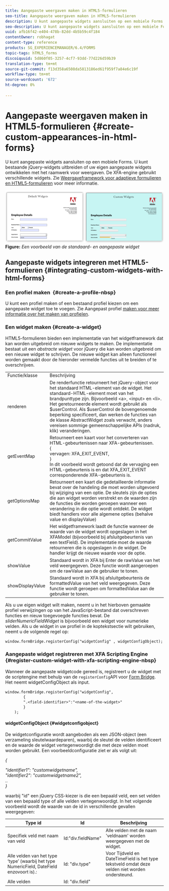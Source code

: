 ```yaml
---
title: Aangepaste weergaven maken in HTML5-formulieren
seo-title: Aangepaste weergaven maken in HTML5-formulieren
description: U kunt aangepaste widgets aansluiten op een mobiele Forms. U kunt bestaande jQuery-widgets uitbreiden of uw eigen aangepaste widgets ontwikkelen.
seo-description: U kunt aangepaste widgets aansluiten op een mobiele Forms. U kunt bestaande jQuery-widgets uitbreiden of uw eigen aangepaste widgets ontwikkelen.
uuid: afb16f42-e404-478b-82dd-4b5b59c4f184
contentOwner: robhagat
content-type: reference
products: SG_EXPERIENCEMANAGER/6.4/FORMS
topic-tags: hTML5_forms
discoiquuid: 5d860f05-3257-4cf7-93dd-77d226d59b39
translation-type: tm+mt
source-git-commit: f13d358a6508da5813186ed61f959f7a84e6c19f
workflow-type: tm+mt
source-wordcount: '672'
ht-degree: 0%

---
```



# Aangepaste weergaven maken in HTML5-formulieren {#create-custom-appearances-in-html-forms}

U kunt aangepaste widgets aansluiten op een mobiele Forms. U kunt bestaande jQuery-widgets uitbreiden of uw eigen aangepaste widgets ontwikkelen met het raamwerk voor weergaven. De XFA-engine gebruikt verschillende widgets. Zie [Weergaveframework voor adaptieve formulieren en HTML5-formulieren](/help/forms/using/introduction-widgets.md) voor meer informatie.

![Een voorbeeld van standaard- en aangepaste widget](assets/custom-widgets.jpg)**Figure:** *Een voorbeeld van de standaard- en aangepaste widget*

## Aangepaste widgets integreren met HTML5-formulieren {#integrating-custom-widgets-with-html-forms}

### Een profiel maken  {#create-a-profile-nbsp}

U kunt een profiel maken of een bestaand profiel kiezen om een aangepaste widget toe te voegen. Zie Aangepast profiel [maken voor meer informatie over het maken van profielen](/help/forms/using/custom-profile.md).

### Een widget maken {#create-a-widget}

HTML5-formulieren bieden een implementatie van het widgetframework dat kan worden uitgebreid om nieuwe widgets te maken. De implementatie bestaat uit een *abstracte widget* voor jQuery die kan worden uitgebreid om een nieuwe widget te schrijven. De nieuwe widget kan alleen functioneel worden gemaakt door de hieronder vermelde functies uit te breiden of te overschrijven.

<table> 
 <tbody> 
  <tr> 
   <td>Functie/klasse</td> 
   <td>Beschrijving</td> 
  </tr> 
  <tr> 
   <td>renderen</td> 
   <td>De renderfunctie retourneert het jQuery-object voor het standaard HTML-element van de widget. Het standaard-HTML-element moet van het brandpunttype zijn. Bijvoorbeeld &lt;a&gt;, &lt;input&gt; en &lt;li&gt;. Het geretourneerde element wordt gebruikt als $userControl. Als $userControl de bovengenoemde beperking specificeert, dan werken de functies van de klasse AbstractWidget zoals verwacht, anders vereisen sommige gemeenschappelijke APIs (nadruk, klik) veranderingen. </td> 
  </tr> 
  <tr> 
   <td>getEventMap</td> 
   <td>Retourneert een kaart voor het converteren van HTML-gebeurtenissen naar XFA-gebeurtenissen. <br /> {<br /> vervagen: XFA_EXIT_EVENT,<br /> }<br /> In dit voorbeeld wordt getoond dat de vervaging een HTML-gebeurtenis is en dat XFA_EXIT_EVENT corresponderende XFA-gebeurtenis is. </td> 
  </tr> 
  <tr> 
   <td>getOptionsMap</td> 
   <td>Retourneert een kaart die gedetailleerde informatie bevat over de handeling die moet worden uitgevoerd bij wijziging van een optie. De sleutels zijn de opties die aan widget worden verstrekt en de waarden zijn de functies die worden geroepen wanneer een verandering in die optie wordt ontdekt. De widget biedt handlers voor alle algemene opties (behalve value en displayValue)</td> 
  </tr> 
  <tr> 
   <td>getCommitValue</td> 
   <td>Het widgetframework laadt de functie wanneer de waarde van de widget wordt opgeslagen in het XFAModel (bijvoorbeeld bij afsluitgebeurtenis van een textField). De implementatie moet de waarde retourneren die is opgeslagen in de widget. De handler krijgt de nieuwe waarde voor de optie.</td> 
  </tr> 
  <tr> 
   <td>showValue</td> 
   <td>Standaard wordt in XFA bij Enter de rawValue van het veld weergegeven. Deze functie wordt aangeroepen om de rawValue aan de gebruiker te tonen. </td> 
  </tr> 
  <tr> 
   <td>showDisplayValue</td> 
   <td>Standaard wordt in XFA bij afsluitgebeurtenis de formattedValue van het veld weergegeven. Deze functie wordt geroepen om formattedValue aan de gebruiker te tonen. </td> 
  </tr> 
 </tbody> 
</table>

Als u uw eigen widget wilt maken, neemt u in het hierboven gemaakte profiel verwijzingen op van het JavaScript-bestand dat overschreven functies en nieuw toegevoegde functies bevat. De *sliderNumericFieldWidget* is bijvoorbeeld een widget voor numerieke velden. Als u de widget in uw profiel in de koptekstsectie wilt gebruiken, neemt u de volgende regel op:

```
window.formBridge.registerConfig("widgetConfig" , widgetConfigObject);
```

### Aangepaste widget registreren met XFA Scripting Engine  {#register-custom-widget-with-xfa-scripting-engine-nbsp}

Wanneer de aangepaste widgetcode gereed is, registreert u de widget met de scriptengine met behulp van de `registerConfig`API voor [Form Bridge](/help/forms/using/form-bridge-apis.md). Het neemt widgetConfigObject als input.

```
window.formBridge.registerConfig("widgetConfig",
        {
        ".<field-identifier>":"<name-of-the-widget>"
        }
    );
```

#### widgetConfigObject {#widgetconfigobject}

De widgetconfiguratie wordt aangeboden als een JSON-object (een verzameling sleutelwaardeparen), waarbij de sleutel de velden identificeert en de waarde de widget vertegenwoordigt die met deze velden moet worden gebruikt. Een voorbeeldconfiguratie ziet er als volgt uit:

*{*

*&quot;identifier1&quot;: &quot;customwidgetname&quot;,\
&quot;identifier2&quot;: &quot;customwidgetname2&quot;,\
..\
}*

waarbij &quot;id&quot; een jQuery CSS-kiezer is die een bepaald veld, een set velden van een bepaald type of alle velden vertegenwoordigt. In het volgende voorbeeld wordt de waarde van de id in verschillende gevallen weergegeven:

| Type id | Id | Beschrijving |
|---|---|---|
| Specifiek veld met naam van veld | Id:&quot;div.fieldName&quot; | Alle velden met de naam &#39;veldnaam&#39; worden weergegeven met de widget. |
| Alle velden van het type ‘type’ (waarbij het type NumericField, DateField enzovoort is).: | Id: &quot;div.type&quot; | Voor Tijdveld en DateTimeField is het type tekstveld omdat deze velden niet worden ondersteund. |
| Alle velden | Id: &quot;div.field&quot; |  |
